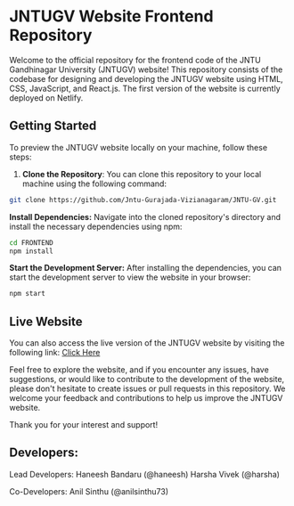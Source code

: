 # JNTUGV Website Frontend Repository

Welcome to the official repository for the frontend code of the JNTU Gandhinagar University (JNTUGV) website! This repository consists of the codebase for designing and developing the JNTUGV website using HTML, CSS, JavaScript, and React.js. The first version of the website is currently deployed on Netlify.

## Getting Started

To preview the JNTUGV website locally on your machine, follow these steps:

1. **Clone the Repository**: You can clone this repository to your local machine using the following command:
   
```bash
git clone https://github.com/Jntu-Gurajada-Vizianagaram/JNTU-GV.git
```
**Install Dependencies:** Navigate into the cloned repository's directory and install the necessary dependencies using npm:
``` bash
cd FRONTEND
npm install
```
**Start the Development Server:** After installing the dependencies, you can start the development server to view the website in your browser:
``` bash
npm start
```
## Live Website
You can also access the live version of the JNTUGV website by visiting the following link: [Click Here]((https://jntugv.edu.in/))


Feel free to explore the website, and if you encounter any issues, have suggestions, or would like to contribute to the development of the website, please don't hesitate to create issues or pull requests in this repository. We welcome your feedback and contributions to help us improve the JNTUGV website.

Thank you for your interest and support!

## Developers:
Lead Developers: 
Haneesh Bandaru (@haneesh)
Harsha Vivek (@harsha)

Co-Developers:
Anil Sinthu (@anilsinthu73)


